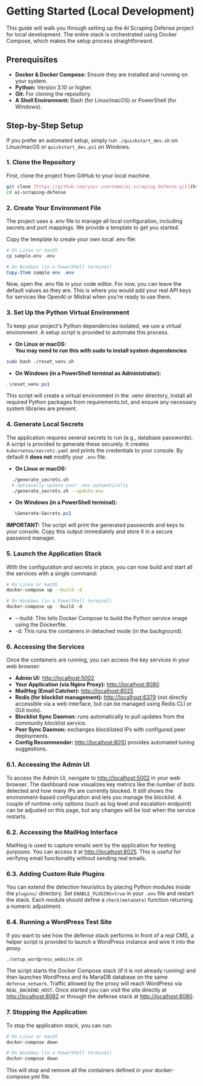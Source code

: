 # **Getting Started (Local Development)**

This guide will walk you through setting up the AI Scraping Defense project for local development. The entire stack is orchestrated using Docker Compose, which makes the setup process straightforward.

## **Prerequisites**

* **Docker & Docker Compose:** Ensure they are installed and running on your system.  
* **Python:** Version 3.10 or higher.  
* **Git:** For cloning the repository.  
* **A Shell Environment:** Bash (for Linux/macOS) or PowerShell (for Windows).

## **Step-by-Step Setup**
If you prefer an automated setup, simply run `./quickstart_dev.sh` on Linux/macOS or `quickstart_dev.ps1` on Windows.


### **1. Clone the Repository**

First, clone the project from GitHub to your local machine.

``` bash
git clone [https://github.com/your-username/ai-scraping-defense.git](https://github.com/your-username/ai-scraping-defense.git)  
cd ai-scraping-defense
```

### **2. Create Your Environment File**

The project uses a .env file to manage all local configuration, including secrets and port mappings. We provide a template to get you started.

Copy the template to create your own local .env file:

``` bash
# On Linux or macOS
cp sample.env .env
```

``` PowerShell
# On Windows (in a PowerShell terminal)
Copy-Item sample.env .env
```

Now, open the .env file in your code editor. For now, you can leave the default values as they are. This is where you would add your real API keys for services like OpenAI or Mistral when you're ready to use them.

### **3. Set Up the Python Virtual Environment**

To keep your project's Python dependencies isolated, we use a virtual environment. A setup script is provided to automate this process.

* **On Linux or macOS:**  
  **You may need to run this with sudo to install system dependencies**

```bash
sudo bash ./reset_venv.sh
```

* **On Windows (in a PowerShell terminal as Administrator):**

``` PowerShell
.\reset_venv.ps1
```

This script will create a virtual environment in the .venv directory, install all required Python packages from requirements.txt, and ensure any necessary system libraries are present.

### **4. Generate Local Secrets**

The application requires several secrets to run (e.g., database passwords). A script is provided to generate these securely. It creates `kubernetes/secrets.yaml` and prints the credentials to your console. By default it **does not** modify your `.env` file.

* **On Linux or macOS:**

```  bash
  ./generate_secrets.sh
  # optionally update your .env automatically
  ./generate_secrets.sh --update-env
```

* **On Windows (in a PowerShell terminal):**

``` PowerShell
  .\Generate-Secrets.ps1
```

**IMPORTANT:** The script will print the generated passwords and keys to your console. Copy this output immediately and store it in a secure password manager.

### **5. Launch the Application Stack**

With the configuration and secrets in place, you can now build and start all the services with a single command:

``` bash
# On Linux or macOS
docker-compose up --build -d
```

``` PowerShell
# On Windows (in a PowerShell terminal)
docker-compose up --build -d
```

* --build: This tells Docker Compose to build the Python service image using the Dockerfile.  
* -d: This runs the containers in detached mode (in the background).

### **6. Accessing the Services**

Once the containers are running, you can access the key services in your web browser:

* **Admin UI:** [http://localhost:5002](http://localhost:5002)
* **Your Application (via Nginx Proxy):** [http://localhost:8080](http://localhost:8080)
* **MailHog (Email Catcher):** [http://localhost:8025](http://localhost:8025)
* **Redis (for blocklist management):** [http://localhost:6379](http://localhost:6379) (not directly accessible via a web interface, but can be managed using Redis CLI or GUI tools).
* **Blocklist Sync Daemon:** runs automatically to pull updates from the community blocklist service.
* **Peer Sync Daemon:** exchanges blocklisted IPs with configured peer deployments.
* **Config Recommender:** [http://localhost:8010](http://localhost:8010) provides automated tuning suggestions.

### **6.1. Accessing the Admin UI**

To access the Admin UI, navigate to [http://localhost:5002](http://localhost:5002) in your web browser. The dashboard now visualizes key metrics like the number of bots detected and how many IPs are currently blocked. It still shows the environment-based configuration and lets you manage the blocklist. A couple of runtime-only options (such as log level and escalation endpoint) can be adjusted on this page, but any changes will be lost when the service restarts.

### **6.2. Accessing the MailHog Interface**

MailHog is used to capture emails sent by the application for testing purposes. You can access it at [http://localhost:8025](http://localhost:8025). This is useful for verifying email functionality without sending real emails.

### **6.3. Adding Custom Rule Plugins**

You can extend the detection heuristics by placing Python modules inside the `plugins/` directory. Set `ENABLE_PLUGINS=true` in your `.env` file and restart the stack. Each module should define a `check(metadata)` function returning a numeric adjustment.

### **6.4. Running a WordPress Test Site**

If you want to see how the defense stack performs in front of a real CMS, a helper script is provided to launch a WordPress instance and wire it into the proxy.

```bash
./setup_wordpress_website.sh
```

The script starts the Docker Compose stack (if it is not already running) and then launches WordPress and its MariaDB database on the same `defense_network`. Traffic allowed by the proxy will reach WordPress via `REAL_BACKEND_HOST`. Once started you can visit the site directly at [http://localhost:8082](http://localhost:8082) or through the defense stack at [http://localhost:8080](http://localhost:8080).

### **7. Stopping the Application**

To stop the application stack, you can run:

``` bash
# On Linux or macOS
docker-compose down
```

``` PowerShell
# On Windows (in a PowerShell terminal)
docker-compose down
```

This will stop and remove all the containers defined in your docker-compose.yml file.
